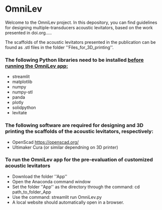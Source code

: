 # OmniLev

Welcome to the OmniLev project. In this depository, you can find guidelines for designing multiple-transducers acoustic levitators, based on the work presented in doi.org.....

The scaffolds of the acoustic levitators presented in the publication can be found as .stl files in the folder ''Files_for_3D_printing''.

### The following Python libraries need to be installed <ins> before <ins> running the OmniLev app:
- streamlit
- matplotlib
- numpy
- numpy-stl
- panda
- plotly
- solidpython
- levitate


### The following software are required for designing and 3D printing the scaffolds of the acoustic levitators, respectively:
- OpenScad https://openscad.org/
- Ultimaker Cura (or similar dependning on 3D printer) 


### To run the OmniLev app for the pre-evaluation of customized acoustic levitators 
- Download the folder ''App''
- Open the Anaconda command window
- Set the folder ''App'' as the directory through the command: cd path_to_folder_App
- Use the command: streamlit run OmniLev.py
- A local website should automatically open in a browser.


